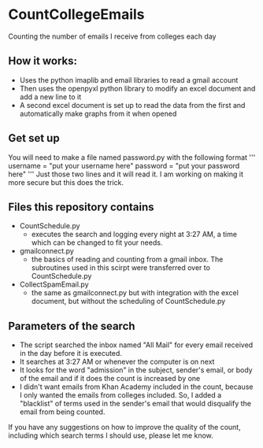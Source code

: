 # CountCollegeEmails
Counting the number of emails I receive from colleges each day

## How it works:
* Uses the python imaplib and email libraries to read a gmail account
* Then uses the openpyxl python library to modify an excel document and add a new line to it
* A second excel document is set up to read the data from the first and automatically make graphs from it when opened

## Get set up
You will need to make a file named password.py with the following format
'''
username = "put your username here"
password = "put your password here"
'''
Just those two lines and it will read it. I am working on making it more secure but this does the trick.

## Files this repository contains
* CountSchedule.py
  * executes the search and logging every night at 3:27 AM, a time which can be changed to fit your needs.
* gmailconnect.py
  * the basics of reading and counting from a gmail inbox. The subroutines used in this scirpt were transferred over to CountSchedule.py
* CollectSpamEmail.py
  * the same as gmailconnect.py but with integration with the excel document, but without the scheduling of CountSchedule.py

## Parameters of the search
* The script searched the inbox named "All Mail" for every email received in the day before it is executed. 
* It searches at 3:27 AM or whenever the computer is on next
* It looks for the word "admission" in the subject, sender's email, or body of the email and if it does the count is increased by one
* I didn't want emails from Khan Academy included in the count, because I only wanted the emails from colleges included. So, I added a "blacklist" of terms used in the sender's email that would disqualify the email from being counted. 

If you have any suggestions on how to improve the quality of the count, including which search terms I should use, please let me know.